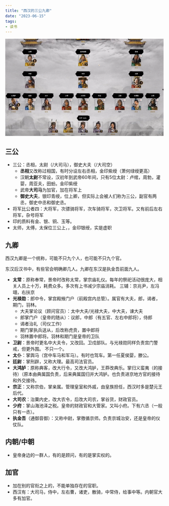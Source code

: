 ```yaml
---
title: "西汉的三公九卿"
date: "2023-06-15"
tags:
- 读书
---
```


 ![image.png](../attachments/image_1640858080870_0.png)
## 三公
- 三公：丞相，太尉（/大司马），御史大夫（/大司空）
    - **丞相**又改称过相国，有时分设左右丞相，金印紫绶（萧何绿绶更高）
    - 汉朝**太尉**不常设，汉初年到武帝60年间，只有5位太尉：卢绾，周勃，灌婴，周亚夫，田蚡。金印紫绶
    - 武帝**大司马**为加官，加在将军上
    - **御史大夫**，银印青绶，位上卿，但实际上会被人们称为三公，副官有两丞，御史中丞和御史丞。
- 将军比公者四：大将军，次骠骑将军，次车骑将军，次卫将军。又有前后左右将军，杂号将军
- 印的质料有金、银、铜、玉等。
- 太师，太傅，太保位三公上，，金印银绶，实是虚职
## 九卿
西汉九卿是一个统称，可能不只九个人，也可能不只九个官。

东汉后汉书中，有些官会明确卿几人。九卿在东汉是执金吾前面九人。
- **太常**：原称奉常，景帝时改称太常，掌宗庙礼仪。每年的祭祀活动很庞大，相关人员上十万，耗费众多。多次有上书减少宗庙消耗。
  三辅：京兆尹，左冯翊，右扶京
- **光禄勋**：郎中令，掌宫殿掖门户（前殿宫内总管）。属官有大夫，郎，谒者，期门，羽林。
    - 大夫掌论议（顾问官员）：太中大夫/光禄大夫，中大夫，谏大夫
    - 郎掌门户（皇帝的随从）：议郎，中郎（有五官、左右中郎将），侍郎
    - 谒者治礼（司仪工作）
    - 期门掌执兵送从，后改称虎贲，置中郎将
    - 羽林置中郎将。羽林和期门是皇帝的卫队
- **卫尉**：景帝时更名中大夫令，又改回。卫戍部队。与光禄勋同样负责宫门警戒，但更外围。
  不只一个。
- **太仆**：掌舆马（宫中车马和军马）。有时也驾车。第一任夏侯婴，滕公。
- **廷尉**：掌刑辟，又称大理。最高司法官员。
- **大鸿胪**：原称典客，改大行令，又改大鸿胪，王莽改典乐。掌归义蛮夷（的接待）（原本由典属国负责，后来典属国归并大鸿胪。也负责进京地方官的接待和外交接待。
- **宗正**：又称宗伯，掌亲属。管理皇室和外戚，由皇族担任，西汉时多是楚元王后代。
- **大司农**：治粟内史，改大农令，后改大司农，掌谷货，财政官员。
- **少府**：掌山海池泽之税。皇帝的财政官和大管家。又叫小府。下有六丞（一般只有一丞）。
- **执金吾**（通御音御）：又称中尉，掌徼循京师。负责京城治安，还是皇帝的仪仗队。

## 内朝/中朝
- 皇帝身边的一群人，有的是顾问，有的是掌实权的。

## 加官
- 加在别的官衔之上的，不能单独存在的官职。
- 西汉有：大司马，侍中，左右曹，诸吏，散骑，中常侍，给事中等。内朝官大多有加官。